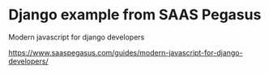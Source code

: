 # Django example from SAAS Pegasus

Modern javascript for django developers

https://www.saaspegasus.com/guides/modern-javascript-for-django-developers/
